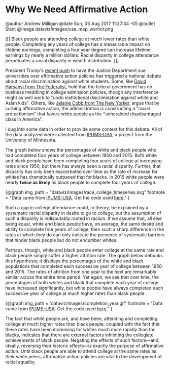 Why We Need Affirmative Action
==============================

@author Andrew Milligan
@date Sun, 06 Aug 2017 11:27:34 -05
@outlet Slant
@image dataviz/images/usa_map_warhol.png

[[[ Black people are attending college at much lower rates than white
people. Completing any years of college has a measurable impact on lifetime
earnings; completing a four year degree can increase lifetime earnings by
nearly a million dollars. Racial disparity in college attendance perpetuates
a racial disparity in wealth distribution. ]]]

President Trump's [recent push][1] to have the Justice Department sue
universities over affirmative action policies has triggered a national debate
about racial discrimination against white students. Some, like [David Harsanyi
from The Federalist][2], hold that the federal government has no business
meddling in college admission policies, though any interference might as well
work to "undo institutional discrimination against white and Asian kids".
Others, like [Jelanie Cobb from The New Yorker][3], argue that by curbing
affirmative action, the administration is constructing a "racial protectionism"
that favors white people as the "unheralded disadvantaged class in America".

I dug into some data in order to provide some context for this debate. All of
the data analyzed were collected from [IPUMS-USA][4], a project from the
University of Minnesota.

The graph below shows the percentages of white and black people who had
completed four years of college between 1950 and 2015. Both white and black
people have been completing four years of college at increasing rates since
1950, but there has always been a racial disparity. Further, that disparity has
only been exacerbated over time as the rate of increase for whites has
dramatically outpaced that for blacks. In 2015 white people were nearly **twice
as likely** as black people to complete four years of college.

{@graph
  img_path = "dataviz/images/race_college_timeseries.svg"
  footnote = "Data came from [IPUMS-USA](https://www.ipums.org/). Get the code
    used [here](https://github.com/slantedlabs/affirmative_action_data)."
}

Such a gap in college attendance could, in theory, be explained by a systematic
racial disparity in desire to go to college, but the assumption of such a
disparity is indisputably rooted in racism. If we assume that, all else being
equal, white and black people have, on average, the same desire and ability to
complete four years of college, then such a sharp difference in the rates at
which they do can only indicate the presence of systematic barriers that hinder
black people but do not encumber whites.

Perhaps, though, white and black people enter college at the same rate and
black people simply suffer a higher attrition rate. The graph below debunks
this hypothesis; it displays the percentages of the white and black populations
that completed each successive year of college between 1950 and 2015. The rates
of attrition from one year to the next are remarkably similar across the entire
time period. Yet again, we see that over time, the percentages of both whites
and black that complete each year of college have increased significantly, but
white people have always completed each successive year of college at much
higher rates than  black people.

{@graph
  img_path = 'dataviz/images/completion_year.gif'
  footnote = "Data came from [IPUMS-USA](https://www.ipums.org/). Get the code
    used [here](https://github.com/slantedlabs/affirmative_action_data)."
}

The fact that white people are, and have been, attending and completing college
at much higher rates than black people, coupled with the fact that these rates
have been increasing for whites much more rapidly than for blacks, indicates
that there are external factors inhibiting the collegiate achievements of black
people. Negating the effects of such factors&mdash;and, ideally, reversing their
historic effects&mdash;is exactly the purpose of affirmative action. Until
black people are able to attend college at the same rates as their white peers,
affirmative action policies are vital to the development of racial equality.



[1]: https://www.washingtonpost.com/world/national-security/justice-department-plans-new-project-to-sue-universities-over-affirmative-action-policies/2017/08/01/6295eba4-772b-11e7-8f39-eeb7d3a2d304_story.html?hpid=hp_hp-top-table-main_affirmative-1124pm-2-1:homepage/story&tid=a_inl&utm_term=.68f9da104827
[2]: https://thefederalist.com/2017/08/02/government-out-college-admissions/
[3]: http://www.newyorker.com/news/news-desk/in-trumps-world-whites-are-the-only-disadvantaged-class
[4]: https://www.ipums.org/

